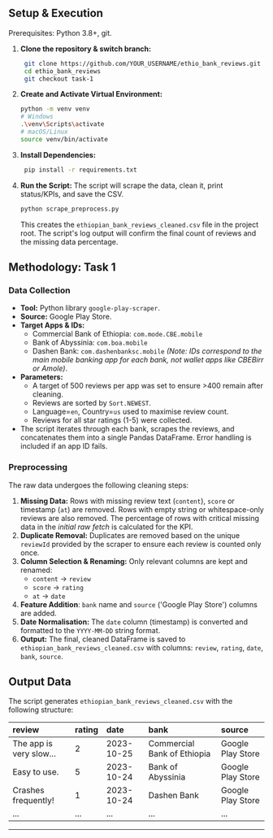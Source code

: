 
## Setup & Execution
Prerequisites: Python 3.8+, git.

1.  **Clone the repository & switch branch:**
    ```bash
     git clone https://github.com/YOUR_USERNAME/ethio_bank_reviews.git
     cd ethio_bank_reviews
     git checkout task-1 
    ```
2.  **Create and Activate Virtual Environment:**
     ```bash
    python -m venv venv
     # Windows
    .\venv\Scripts\activate 
     # macOS/Linux
     source venv/bin/activate
    ```
3.  **Install Dependencies:**
    ```bash
     pip install -r requirements.txt
    ```
4.  **Run the Script:**
    The script will scrape the data, clean it, print status/KPIs, and save the CSV.
     ```bash
    python scrape_preprocess.py
     ```
    This creates the `ethiopian_bank_reviews_cleaned.csv` file in the project root. The script's log output will confirm the final count of reviews and the missing data percentage.

## Methodology: Task 1

### Data Collection
*   **Tool:** Python library `google-play-scraper`.
*   **Source:** Google Play Store.
*   **Target Apps & IDs:**
    *   Commercial Bank of Ethiopia: `com.mode.CBE.mobile`
    *   Bank of Abyssinia: `com.boa.mobile`
    *   Dashen Bank: `com.dashenbanksc.mobile`
	*(Note: IDs correspond to the main mobile banking app for each bank, not wallet apps like CBEBirr or Amole)*.
*   **Parameters:** 
	* A target of 500 reviews per app was set to ensure >400 remain after cleaning.
	* Reviews are sorted by `Sort.NEWEST`.
	* Language=`en`, Country=`us` used to maximise review count.
	* Reviews for all star ratings (1-5) were collected.
*   The script iterates through each bank, scrapes the reviews, and concatenates them into a single Pandas DataFrame. Error handling is included if an app ID fails.

 ### Preprocessing
 The raw data undergoes the following cleaning steps:
1.  **Missing Data:** Rows with missing review text (`content`), `score` or timestamp (`at`) are removed. Rows with empty string or whitespace-only reviews are also removed. The percentage of rows with critical missing data in the *initial raw fetch* is calculated for the KPI.
2.  **Duplicate Removal:** Duplicates are removed based on the unique `reviewId` provided by the scraper to ensure each review is counted only once.
 3. **Column Selection & Renaming:** Only relevant columns are kept and renamed:
    * `content` -> `review`
    * `score`  -> `rating`
    * `at`     -> `date`
4.  **Feature Addition**: `bank` name and `source` ('Google Play Store') columns are added.
5.  **Date Normalisation:** The `date` column (timestamp) is converted and formatted to the `YYYY-MM-DD` string format.
 6. **Output:** The final, cleaned DataFrame is saved to `ethiopian_bank_reviews_cleaned.csv` with columns: `review`, `rating`, `date`, `bank`, `source`.

## Output Data
The script generates `ethiopian_bank_reviews_cleaned.csv` with the following structure:

| review | rating | date | bank | source |
| :--- | :--- | :--- | :--- | :--- |
| The app is very slow...| 2 | 2023-10-25 | Commercial Bank of Ethiopia | Google Play Store |
| Easy to use. | 5 | 2023-10-24 | Bank of Abyssinia | Google Play Store |
| Crashes frequently! | 1 | 2023-10-24 | Dashen Bank | Google Play Store |
| ... | ...| ... | ... | ... |

---